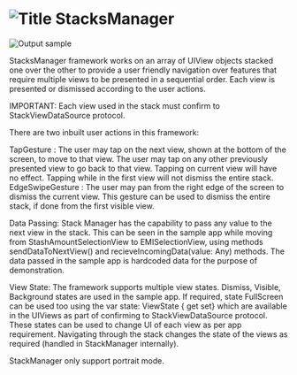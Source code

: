 # ![Title](https://i.imgur.com/gzOCOIc.png)  StacksManager

![Output sample](https://j.gifs.com/BN0ROJ.gif)

StacksManager framework works on an array of UIView objects stacked one over the other to provide a user friendly navigation over features that require multiple views to be presented in a sequential order. Each view is presented or dismissed according to the user actions.

IMPORTANT: Each view used in the stack must confirm to StackViewDataSource protocol.

There are two inbuilt user actions in this framework:

TapGesture : The user may tap on the next view, shown at the bottom of the screen, to move to that view. The user may tap on any other previously presented view to go back to that view. Tapping on current view will have no effect. Tapping while in the first view will not dismiss the entire stack.
EdgeSwipeGesture : The user may pan from the right edge of the screen to dismiss the current view. This gesture can be used to dismiss the entire stack, if done from the first visible view.


Data Passing:
 	Stack Manager has the capability to pass any value to the next view in the stack. This can be seen in the sample app while moving from StashAmountSelectionView to EMISelectionView, using methods sendDataToNextView() and recieveIncomingData(value: Any) methods.
The data passed in the sample app is hardcoded data for the purpose of demonstration.

View State:
The framework supports multiple view states. Dismiss, Visible, Background states are used in the sample app. If required, state FullScreen can be used too using the var state: ViewState { get set} which are available in the UIViews as part of confirming to StackViewDataSource protocol. These states can be used to change UI of each view as per app requirement. Navigating through the stack changes the state of the views as required (handled in StackManager internally).

StackManager only support portrait mode. 

